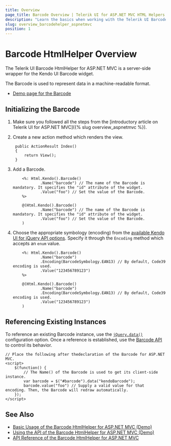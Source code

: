 ```yaml
---
title: Overview
page_title: Barcode Overview | Telerik UI for ASP.NET MVC HTML Helpers
description: "Learn the basics when working with the Telerik UI Barcode HtmlHelper for ASP.NET MVC."
slug: overview_barcodehelper_aspnetmvc
position: 1
---
```


# Barcode HtmlHelper Overview

The Telerik UI Barcode HtmlHelper for ASP.NET MVC is a server-side wrapper for the Kendo UI Barcode widget.

The Barcode is used to represent data in a machine-readable format.

* [Demo page for the Barcode](https://demos.telerik.com/aspnet-mvc/barcode/index)

## Initializing the Barcode

1. Make sure you followed all the steps from the [introductory article on Telerik UI for ASP.NET MVC]({% slug overview_aspnetmvc %}).
1. Create a new action method which renders the view.

        public ActionResult Index()
        {
            return View();
        }

1. Add a Barcode.

    ```ASPX
        <%: Html.Kendo().Barcode()
                .Name("barcode") // The name of the Barcode is mandatory. It specifies the "id" attribute of the widget.
                .Value("foo") // Set the value of the Barcode.
        %>
    ```
    ```Razor
        @(Html.Kendo().Barcode()
                .Name("barcode") // The name of the Barcode is mandatory. It specifies the "id" attribute of the widget.
                .Value("foo") // Set the value of the Barcode.
        )
    ```

1. Choose the appropriate symbology (encoding) from the [available Kendo UI for jQuery API options](http://docs.telerik.com/kendo-ui/api/javascript/dataviz/ui/barcode#configuration-type). Specify it through the `Encoding` method which accepts an `enum` value.

    ```ASPX
        <%: Html.Kendo().Barcode()
                .Name("barcode")
                .Encoding(BarcodeSymbology.EAN13) // By default, Code39 encoding is used.
                .Value("123456789123")
        %>
    ```
    ```Razor
        @(Html.Kendo().Barcode()
                .Name("barcode")
                .Encoding(BarcodeSymbology.EAN13) // By default, Code39 encoding is used.
                .Value("123456789123")
        )
    ```

## Referencing Existing Instances

To reference an existing Barcode instance, use the [`jQuery.data()`](http://api.jquery.com/jQuery.data/) configuration option. Once a reference is established, use the [Barcode API](/api/barcode) to control its behavior.

    // Place the following after thedeclaration of the Barcode for ASP.NET MVC.
    <script>
        $(function() {
            // The Name() of the Barcode is used to get its client-side instance.
            var barcode = $("#barcode").data("kendoBarcode");
            barcode.value("foo") // Supply a valid value for that encoding. Then, the Barcode will redraw automatically.
        });
    </script>

## See Also

* [Basic Usage of the Barcode HtmlHelper for ASP.NET MVC (Demo)](https://demos.telerik.com/aspnet-mvc/barcode/index)
* [Using the API of the Barcode HtmlHelper for ASP.NET MVC (Demo)](https://demos.telerik.com/aspnet-mvc/barcode/api)
* [API Reference of the Barcode HtmlHelper for ASP.NET MVC](/api/barcode)
